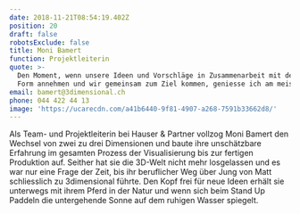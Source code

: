 ```yaml
---
date: 2018-11-21T08:54:19.402Z
position: 20
draft: false
robotsExclude: false
title: Moni Bamert
function: Projektleiterin
quote: >-
  Den Moment, wenn unsere Ideen und Vorschläge in Zusammenarbeit mit dem Kunden
  Form annehmen und wir gemeinsam zum Ziel kommen, geniesse ich am meisten.
email: bamert@3dimensional.ch
phone: 044 422 44 13
image: 'https://ucarecdn.com/a41b6440-9f81-4907-a268-7591b33662d8/'
---
```

Als Team- und Projektleiterin bei Hauser & Partner vollzog Moni Bamert den Wechsel von zwei zu drei Dimensionen und baute ihre unschätzbare Erfahrung im gesamten Prozess der Visualisierung bis zur fertigen Produktion auf. Seither hat sie die 3D-Welt nicht mehr losgelassen und es war nur eine Frage der Zeit, bis ihr beruflicher Weg über Jung von Matt schliesslich zu 3dimensional führte. Den Kopf frei für neue Ideen erhält sie unterwegs mit ihrem Pferd in der Natur und wenn sich beim Stand Up Paddeln die untergehende Sonne auf dem ruhigen Wasser spiegelt.
